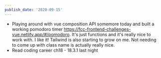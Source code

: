 ```yaml
---
publish_date: '2020-09-15'
---
```

- Playing around with vue composition API somemore today and built a working pomodoro timer https://fcc-frontend-challenges-vue.netlify.app/#/pomodoro. It's just functions and it's really nice to work with. I like it! Tailwind is also starting to grow on me. Not needing to come up with class name is actually really nice.
- Read coding career ch18 - 18.3.1 last night
